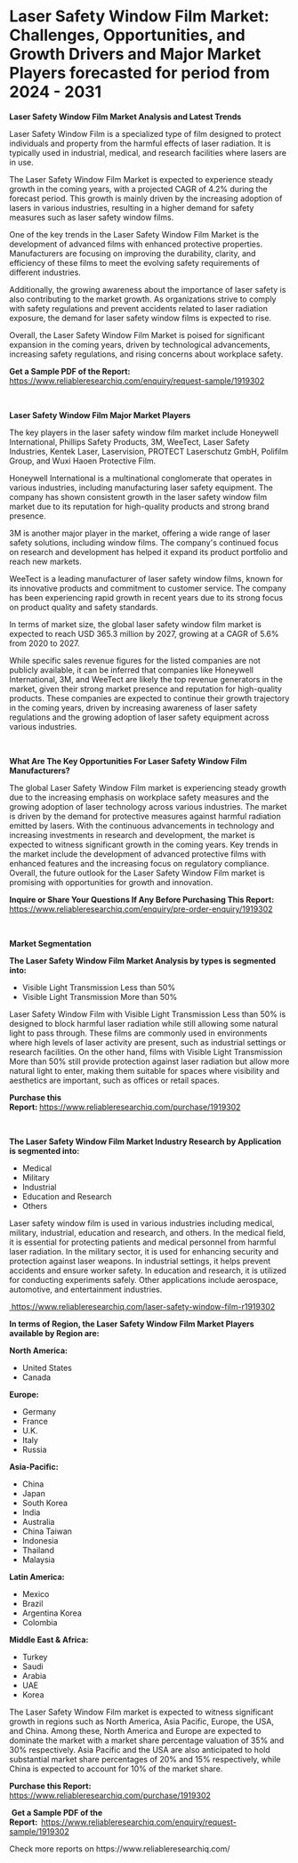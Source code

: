 <p><h1>Laser Safety Window Film Market: Challenges, Opportunities, and Growth Drivers and Major Market Players forecasted for period from 2024 - 2031</h1></p><p><strong>Laser Safety Window Film Market Analysis and Latest Trends</strong></p>
<p><p>Laser Safety Window Film is a specialized type of film designed to protect individuals and property from the harmful effects of laser radiation. It is typically used in industrial, medical, and research facilities where lasers are in use.</p><p>The Laser Safety Window Film Market is expected to experience steady growth in the coming years, with a projected CAGR of 4.2% during the forecast period. This growth is mainly driven by the increasing adoption of lasers in various industries, resulting in a higher demand for safety measures such as laser safety window films.</p><p>One of the key trends in the Laser Safety Window Film Market is the development of advanced films with enhanced protective properties. Manufacturers are focusing on improving the durability, clarity, and efficiency of these films to meet the evolving safety requirements of different industries.</p><p>Additionally, the growing awareness about the importance of laser safety is also contributing to the market growth. As organizations strive to comply with safety regulations and prevent accidents related to laser radiation exposure, the demand for laser safety window films is expected to rise.</p><p>Overall, the Laser Safety Window Film Market is poised for significant expansion in the coming years, driven by technological advancements, increasing safety regulations, and rising concerns about workplace safety.</p></p>
<p><strong>Get a Sample PDF of the Report:&nbsp;</strong> <a href="https://www.reliableresearchiq.com/enquiry/request-sample/1919302">https://www.reliableresearchiq.com/enquiry/request-sample/1919302</a></p>
<p>&nbsp;</p>
<p><strong>Laser Safety Window Film Major Market Players</strong></p>
<p><p>The key players in the laser safety window film market include Honeywell International, Phillips Safety Products, 3M, WeeTect, Laser Safety Industries, Kentek Laser, Laservision, PROTECT Laserschutz GmbH, Polifilm Group, and Wuxi Haoen Protective Film.</p><p>Honeywell International is a multinational conglomerate that operates in various industries, including manufacturing laser safety equipment. The company has shown consistent growth in the laser safety window film market due to its reputation for high-quality products and strong brand presence.</p><p>3M is another major player in the market, offering a wide range of laser safety solutions, including window films. The company's continued focus on research and development has helped it expand its product portfolio and reach new markets.</p><p>WeeTect is a leading manufacturer of laser safety window films, known for its innovative products and commitment to customer service. The company has been experiencing rapid growth in recent years due to its strong focus on product quality and safety standards.</p><p>In terms of market size, the global laser safety window film market is expected to reach USD 365.3 million by 2027, growing at a CAGR of 5.6% from 2020 to 2027.</p><p>While specific sales revenue figures for the listed companies are not publicly available, it can be inferred that companies like Honeywell International, 3M, and WeeTect are likely the top revenue generators in the market, given their strong market presence and reputation for high-quality products. These companies are expected to continue their growth trajectory in the coming years, driven by increasing awareness of laser safety regulations and the growing adoption of laser safety equipment across various industries.</p></p>
<p>&nbsp;</p>
<p><strong>What Are The Key Opportunities For Laser Safety Window Film Manufacturers?</strong></p>
<p><p>The global Laser Safety Window Film market is experiencing steady growth due to the increasing emphasis on workplace safety measures and the growing adoption of laser technology across various industries. The market is driven by the demand for protective measures against harmful radiation emitted by lasers. With the continuous advancements in technology and increasing investments in research and development, the market is expected to witness significant growth in the coming years. Key trends in the market include the development of advanced protective films with enhanced features and the increasing focus on regulatory compliance. Overall, the future outlook for the Laser Safety Window Film market is promising with opportunities for growth and innovation.</p></p>
<p><strong>Inquire or Share Your Questions If Any Before Purchasing This Report:</strong> <a href="https://www.reliableresearchiq.com/enquiry/pre-order-enquiry/1919302">https://www.reliableresearchiq.com/enquiry/pre-order-enquiry/1919302</a></p>
<p>&nbsp;</p>
<p><strong>Market Segmentation</strong></p>
<p><strong>The Laser Safety Window Film Market Analysis by types is segmented into:</strong></p>
<p><ul><li>Visible Light Transmission Less than 50%</li><li>Visible Light Transmission More than 50%</li></ul></p>
<p><p>Laser Safety Window Film with Visible Light Transmission Less than 50% is designed to block harmful laser radiation while still allowing some natural light to pass through. These films are commonly used in environments where high levels of laser activity are present, such as industrial settings or research facilities. On the other hand, films with Visible Light Transmission More than 50% still provide protection against laser radiation but allow more natural light to enter, making them suitable for spaces where visibility and aesthetics are important, such as offices or retail spaces.</p></p>
<p><strong>Purchase this Report:&nbsp;</strong><a href="https://www.reliableresearchiq.com/purchase/1919302">https://www.reliableresearchiq.com/purchase/1919302</a></p>
<p>&nbsp;</p>
<p><strong>The Laser Safety Window Film Market Industry Research by Application is segmented into:</strong></p>
<p><ul><li>Medical</li><li>Military</li><li>Industrial</li><li>Education and Research</li><li>Others</li></ul></p>
<p><p>Laser safety window film is used in various industries including medical, military, industrial, education and research, and others. In the medical field, it is essential for protecting patients and medical personnel from harmful laser radiation. In the military sector, it is used for enhancing security and protection against laser weapons. In industrial settings, it helps prevent accidents and ensure worker safety. In education and research, it is utilized for conducting experiments safely. Other applications include aerospace, automotive, and entertainment industries.</p></p>
<p><a href="https://www.reliableresearchiq.com/laser-safety-window-film-r1919302">&nbsp;https://www.reliableresearchiq.com/laser-safety-window-film-r1919302</a></p>
<p><strong>In terms of Region, the Laser Safety Window Film Market Players available by Region are:</strong></p>
<p>
    <p> <strong> North America: </strong>
        <ul>
            <li>United States</li>
            <li>Canada</li>
        </ul>
        </p> 
    <p> <strong> Europe: </strong>
        <ul>
            <li>Germany</li>
            <li>France</li>
            <li>U.K.</li>
            <li>Italy</li>
            <li>Russia</li>
        </ul>
        </p> 
    <p> <strong> Asia-Pacific: </strong>
        <ul>
            <li>China</li>
            <li>Japan</li>
            <li>South Korea</li>
            <li>India</li>
            <li>Australia</li>
            <li>China Taiwan</li>
            <li>Indonesia</li>
            <li>Thailand</li>
            <li>Malaysia</li>
        </ul>
        </p> 
    <p> <strong> Latin America: </strong>
        <ul>
            <li>Mexico</li>
            <li>Brazil</li>
            <li>Argentina Korea</li>
            <li>Colombia</li>
        </ul>
        </p> 
    <p> <strong> Middle East & Africa: </strong>
        <ul>
            <li>Turkey</li>
            <li>Saudi</li>
            <li>Arabia</li>
            <li>UAE</li>
            <li>Korea</li>
        </ul>
    </p>
    </p>
<p><p>The Laser Safety Window Film market is expected to witness significant growth in regions such as North America, Asia Pacific, Europe, the USA, and China. Among these, North America and Europe are expected to dominate the market with a market share percentage valuation of 35% and 30% respectively. Asia Pacific and the USA are also anticipated to hold substantial market share percentages of 20% and 15% respectively, while China is expected to account for 10% of the market share.</p></p>
<p><strong>Purchase this Report: </strong><a href="https://www.reliableresearchiq.com/purchase/1919302">https://www.reliableresearchiq.com/purchase/1919302</a></p>
<p>&nbsp;<strong>Get a Sample PDF of the Report:&nbsp;&nbsp;</strong><a href="https://www.reliableresearchiq.com/enquiry/request-sample/1919302">https://www.reliableresearchiq.com/enquiry/request-sample/1919302</a></p>
<p><strong></strong></p>
<p>Check more reports on https://www.reliableresearchiq.com/</p>